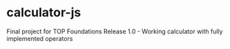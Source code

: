 # calculator-js
Final project for TOP Foundations
Release 1.0 - Working calculator with fully implemented operators
